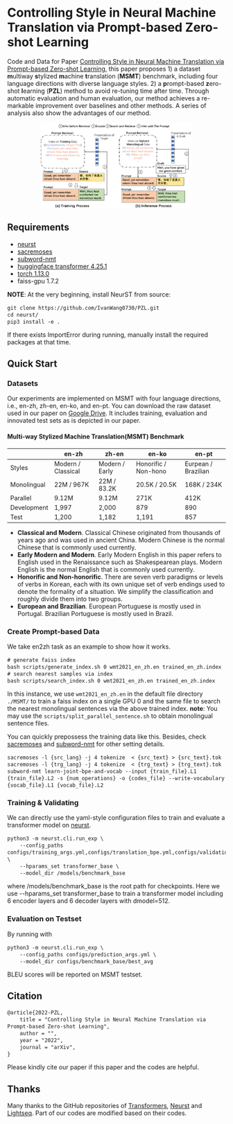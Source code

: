# Controlling Style in Neural Machine Translation via Prompt-based Zero-shot Learning
Code and Data for Paper [Controlling Style in Neural Machine Translation via Prompt-based Zero-shot Learning](https://translate.volcengine.com/), this paper proposes 1) a dataset **m**ultiway **s**tylized **m**achine **t**ranslation (**MSMT**) benchmark, including four language directions with diverse language styles. 2) a **p**rompt-based **z**ero-shot **l**earning (**PZL**) method to avoid re-tuning time after time. Through automatic evaluation and human evaluation, our method achieves a re-markable improvement over baselines and other methods. A series of analysis also show the advantages of our method.

<p align="center">
<img src="method.pdf" width="350">
</p>

## Requirements
- [neurst](https://github.com/bytedance/neurst)
- [sacremoses](https://github.com/alvations/sacremoses)
- [subword-nmt](https://github.com/rsennrich/subword-nmt)
- [huggingface transformer 4.25.1](https://github.com/huggingface/transformers)
- [torch 1.13.0](https://pytorch.org/)
- faiss-gpu 1.7.2

**NOTE**: At the very beginning, install NeurST from source:
```
git clone https://github.com/IvanWang0730/PZL.git
cd neurst/
pip3 install -e .
```
If there exists ImportError during running, manually install the required packages at that time.

## Quick Start
### Datasets
Our experiments are implemented on MSMT with four language directions, i.e., en-zh, zh-en, en-ko, and en-pt. You can download the raw dataset used in our paper on [Google Drive](https://drive.google.com/drive/folders/17N2o0nc5i6aDNsHOQAoAbqbtVuPeaR4i?usp=share_link). It includes training, evaluation and innovated test sets as is depicted in our paper.

#### Multi-way Stylized Machine Translation(MSMT) Benchmark
|                        | en-zh              | zh-en              | en-ko                | en-pt               |
|------------------------|--------------------|--------------------|----------------------|---------------------|
| Styles                 | Modern / Classical | Modern / Early     | Honorific / Non-hono | Eurpean / Brazilian |
| Monolingual            |  22M /     967K    |  22M /   83.2K     |  20.5K /     20.5K   |  168K /    234K     |
| Parallel               |        9.12M       |        9.12M       |        271K          |        412K         |
| Development            |        1,997       |        2,000       |        879           |        890          | 
| Test                   |        1,200       |        1,182       |        1,191         |        857          |
- **Classical and Modern**. Classical Chinese originated from thousands of years ago and was used in ancient China. Modern Chinese is the normal Chinese that is commonly used currently.
- **Early Modern and Modern**. Early Modern English in this paper refers to English used in the Renaissance such as Shakespearean plays. Modern English is the normal English that is commonly used currently.
- **Honorific and Non-honorific**. There are seven verb paradigms or levels of verbs in Korean, each with its own unique set of verb endings used to denote the formality of a situation. We simplify the classification and roughly divide them into two groups.
- **European and Brazilian**. European Portuguese is mostly used in Portugal. Brazilian Portuguese is mostly used in Brazil.

### Create Prompt-based Data
We take en2zh task as an example to show how it works.
```shell
# generate faiss index
bash scripts/generate_index.sh 0 wmt2021_en_zh.en trained_en_zh.index
# search nearest samples via index
bash scripts/search_index.sh 0 wmt2021_en_zh.en trained_en_zh.index 
```
In this instance, we use `wmt2021_en_zh.en` in the default file directory `./MSMT/` to train a faiss index on a single GPU 0 and the same file to search the nearest monolingual sentences via the above trained index. **note**: You may use the `scripts/split_parallel_sentence.sh` to obtain monolingual sentence files.

You can quickly prepossess the training data like this. Besides, check [sacremoses](https://github.com/alvations/sacremoses) and [subword-nmt](https://github.com/rsennrich/subword-nmt) for other setting details.
```shell
sacremoses -l {src_lang} -j 4 tokenize  < {src_text} > {src_text}.tok
sacremoses -l {trg_lang} -j 4 tokenize  < {trg_text} > {trg_text}.tok
subword-nmt learn-joint-bpe-and-vocab --input {train_file}.L1 {train_file}.L2 -s {num_operations} -o {codes_file} --write-vocabulary {vocab_file}.L1 {vocab_file}.L2
```

### Training & Validating
We can directly use the yaml-style configuration files to train and evaluate a transformer model on [neurst](https://github.com/bytedance/neurst).
```shell
python3 -m neurst.cli.run_exp \
    --config_paths configs/training_args.yml,configs/translation_bpe.yml,configs/validation_args.yml \
    --hparams_set transformer_base \
    --model_dir /models/benchmark_base
```
where /models/benchmark_base is the root path for checkpoints. Here we use --hparams_set transformer_base to train a transformer model including 6 encoder layers and 6 decoder layers with dmodel=512.

### Evaluation on Testset
By running with
```shell
python3 -m neurst.cli.run_exp \
    --config_paths configs/prediction_args.yml \
    --model_dir configs/benchmark_base/best_avg
```
BLEU scores will be reported on MSMT testset.

## Citation

```
@article{2022-PZL,
    title = "Controlling Style in Neural Machine Translation via Prompt-based Zero-shot Learning",
    author = "",
    year = "2022",
    journal = "arXiv",
}
```

Please kindly cite our paper if this paper and the codes are helpful.

## Thanks

Many thanks to the GitHub repositories of [Transformers](https://github.com/huggingface/transformers), [Neurst](https://github.com/bytedance/neurst) and [Lightseq](https://github.com/bytedance/lightseq). Part of our codes are modified based on their codes.
